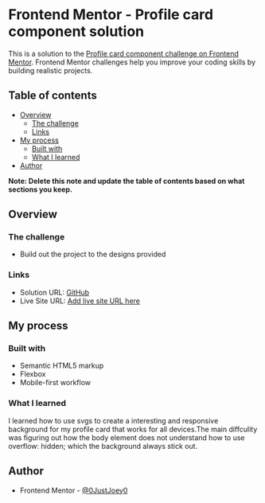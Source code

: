 # Frontend Mentor - Profile card component solution

This is a solution to the [Profile card component challenge on Frontend Mentor](https://www.frontendmentor.io/challenges/profile-card-component-cfArpWshJ). Frontend Mentor challenges help you improve your coding skills by building realistic projects. 

## Table of contents

- [Overview](#overview)
  - [The challenge](#the-challenge)
  - [Links](#links)
- [My process](#my-process)
  - [Built with](#built-with)
  - [What I learned](#what-i-learned)
- [Author](#author)

**Note: Delete this note and update the table of contents based on what sections you keep.**

## Overview

### The challenge

- Build out the project to the designs provided

### Links

- Solution URL: [GitHub](https://github.com/FEM-Challenges/profile-card-component)
- Live Site URL: [Add live site URL here](https://fem-challenges.github.io/profile-card-component/)

## My process

### Built with

- Semantic HTML5 markup
- Flexbox
- Mobile-first workflow

### What I learned

I learned how to use svgs to create a interesting and responsive background for my profile card that works for all devices.The main diffculity was figuring out how the body element does not understand how to use overflow: hidden; which the background always stick out. 

## Author
- Frontend Mentor - [@0JustJoey0](https://www.frontendmentor.io/profile/0JustJoey0)
